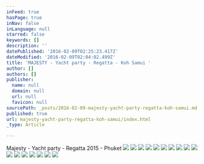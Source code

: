 ```yaml
---
inFeed: true
hasPage: true
inNav: false
inLanguage: null
starred: false
keywords: []
description: ''
datePublished: '2016-02-09T02:25:23.417Z'
dateModified: '2016-02-09T02:04:02.499Z'
title: 'MAJESTY - Yacht party - Regatta - Koh Samui '
author: []
authors: []
publisher:
  name: null
  domain: null
  url: null
  favicon: null
sourcePath: _posts/2016-02-09-majesty-yacht-party-regatta-koh-samui.md
published: true
url: majesty-yacht-party-regatta-koh-samui/index.html
_type: Article

---
```

Majesty - Yacht party - Regatta 2015 - Phuket ![](https://the-grid-user-content.s3-us-west-2.amazonaws.com/4513e3bd-df23-4c5a-b306-b3018dfb5ab6.jpg)
![](https://the-grid-user-content.s3-us-west-2.amazonaws.com/369bc650-c372-4ab9-af64-eabe17c089ac.jpg)
![](https://the-grid-user-content.s3-us-west-2.amazonaws.com/e59f9ffc-900b-4323-8590-9ac160b1e28d.jpg)
![](https://the-grid-user-content.s3-us-west-2.amazonaws.com/60066756-3c5e-4723-a1cd-492b75afbc5d.jpg)
![](https://the-grid-user-content.s3-us-west-2.amazonaws.com/75881a49-9132-4754-a977-01b8337164da.jpg)
![](https://the-grid-user-content.s3-us-west-2.amazonaws.com/d22be4f3-1435-4bde-8ee1-0064425ed07d.jpg)
![](https://the-grid-user-content.s3-us-west-2.amazonaws.com/34ae985d-84b0-4350-8b87-c566add678ce.jpg)
![](https://the-grid-user-content.s3-us-west-2.amazonaws.com/a021c5b2-d3f4-4129-94ab-a95dc0a917ef.jpg)
![](https://the-grid-user-content.s3-us-west-2.amazonaws.com/954ed2fc-d7f6-406d-912d-1f518a7a2fe9.jpg)
![](https://the-grid-user-content.s3-us-west-2.amazonaws.com/3c8db4bb-496d-47b7-9a10-8ed2c3d2f56d.jpg)
![](https://the-grid-user-content.s3-us-west-2.amazonaws.com/4e14742a-04fb-4a22-a674-968bb954153d.jpg)
![](https://the-grid-user-content.s3-us-west-2.amazonaws.com/9787fab4-70c7-4e44-9d45-b5b2990e6c98.jpg)
![](https://the-grid-user-content.s3-us-west-2.amazonaws.com/2c22c28e-94e6-4b0e-8ee3-87d3ad5a5e6c.jpg)
![](https://the-grid-user-content.s3-us-west-2.amazonaws.com/0aa3f076-8cc9-4bdf-81af-15ae96a4469b.jpg)
![](https://the-grid-user-content.s3-us-west-2.amazonaws.com/946dbc43-c82d-46b0-9da2-b979c2803aaa.jpg)
![](https://the-grid-user-content.s3-us-west-2.amazonaws.com/63e433ac-fdf3-41a0-bb3d-01fe62978ead.jpg)
![](https://the-grid-user-content.s3-us-west-2.amazonaws.com/8d5960fd-3e27-4831-a2b1-1ea4b7ffc049.jpg)